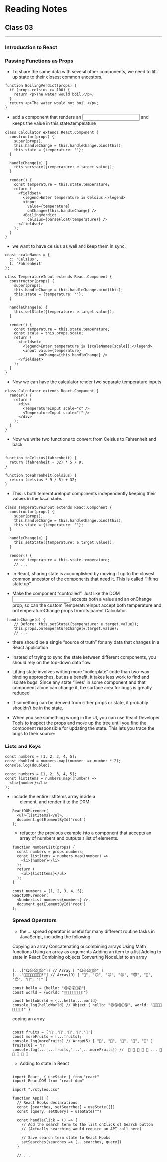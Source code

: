 # Reading Notes
## Class 03
_____________________________________________________________________________________________________________________________________


### Introduction to React

### Passing Functions as Props

- To share the same data with several other components, we need to lift up state to their closest common ancestors.

```
function BoilingVerdict(props) {
  if (props.celsius >= 100) {
    return <p>The water would boil.</p>;
  }
  return <p>The water would not boil.</p>;
}
```

- add a component that renders an <input> and keeps the value in this.state.temperature

```
class Calculator extends React.Component {
  constructor(props) {
    super(props);
    this.handleChange = this.handleChange.bind(this);
    this.state = {temperature: ''};
  }

  handleChange(e) {
    this.setState({temperature: e.target.value});
  }

  render() {
    const temperature = this.state.temperature;
    return (
      <fieldset>
        <legend>Enter temperature in Celsius:</legend>
        <input
          value={temperature}
          onChange={this.handleChange} />
        <BoilingVerdict
          celsius={parseFloat(temperature)} />
      </fieldset>
    );
  }
}
```

- we want to have celsius as well and keep them in sync.

```
const scaleNames = {
  c: 'Celsius',
  f: 'Fahrenheit'
};

class TemperatureInput extends React.Component {
  constructor(props) {
    super(props);
    this.handleChange = this.handleChange.bind(this);
    this.state = {temperature: ''};
  }

  handleChange(e) {
    this.setState({temperature: e.target.value});
  }

  render() {
    const temperature = this.state.temperature;
    const scale = this.props.scale;
    return (
      <fieldset>
        <legend>Enter temperature in {scaleNames[scale]}:</legend>
        <input value={temperature}
               onChange={this.handleChange} />
      </fieldset>
    );
  }
}
```

- Now we can have the calculator render two separate temperature inputs

```
class Calculator extends React.Component {
  render() {
    return (
      <div>
        <TemperatureInput scale="c" />
        <TemperatureInput scale="f" />
      </div>
    );
  }
}
```

- Now we write two functions to convert from Celsius to Fahrenheit and back

```

function toCelsius(fahrenheit) {
  return (fahrenheit - 32) * 5 / 9;
}

function toFahrenheit(celsius) {
  return (celsius * 9 / 5) + 32;
}

```

- This is both temeratureInput components independently keeping their values in the local state.

```
class TemperatureInput extends React.Component {
  constructor(props) {
    super(props);
    this.handleChange = this.handleChange.bind(this);
    this.state = {temperature: ''};
  }

  handleChange(e) {
    this.setState({temperature: e.target.value});
  }

  render() {
    const temperature = this.state.temperature;
    // ...  
 ```
 
 - In React, sharing state is accomplished by moving it up to the closest common ancestor of the components that need it. This is called “lifting state up”.

- Make the component “controlled”. Just like the DOM <input> accepts both a value and an onChange prop, so can the custom TemperatureInput accept both temperature and onTemperatureChange props from its parent Calculator.

```
 handleChange(e) {
    // Before: this.setState({temperature: e.target.value});
    this.props.onTemperatureChange(e.target.value);
    // ...
```


- there should be a single “source of truth” for any data that changes in a React application

- Instead of trying to sync the state between different components, you should rely on the top-down data flow.

- Lifting state involves writing more “boilerplate” code than two-way binding approaches, but as a benefit, it takes less work to find and isolate bugs. Since any state “lives” in some component and that component alone can change it, the surface area for bugs is greatly reduced
- If something can be derived from either props or state, it probably shouldn’t be in the state.
- When you see something wrong in the UI, you can use React Developer Tools to inspect the props and move up the tree until you find the component responsible for updating the state. This lets you trace the bugs to their source:

### Lists and Keys

```
const numbers = [1, 2, 3, 4, 5];
const doubled = numbers.map((number) => number * 2);
console.log(doubled);
```

```
const numbers = [1, 2, 3, 4, 5];
const listItems = numbers.map((number) =>
  <li>{number}</li>
);
```
- include the entire listItems array inside a <ul> element, and render it to the DOM:

```
ReactDOM.render(
  <ul>{listItems}</ul>,
  document.getElementById('root')
);
```

- refactor the previous example into a component that accepts an array of numbers and outputs a list of elements.

```
function NumberList(props) {
  const numbers = props.numbers;
  const listItems = numbers.map((number) =>
    <li>{number}</li>
  );
  return (
    <ul>{listItems}</ul>
  );
}

const numbers = [1, 2, 3, 4, 5];
ReactDOM.render(
  <NumberList numbers={numbers} />,
  document.getElementById('root')
);
```

### Spread Operators

- the … spread operator is useful for many different routine tasks in JavaScript, including the following:

Copying an array
Concatenating or combining arrays
Using Math functions
Using an array as arguments
Adding an item to a list
Adding to state in React
Combining objects
Converting NodeList to an array

```

[...["😋😛😜🤪😝"]] // Array [ "😋😛😜🤪😝" ]
[..."🙂🙃😉😊😇🥰😍🤩!"] // Array(9) [ "🙂", "🙃", "😉", "😊", "😇", "🥰", "😍", "🤩", "!" ]

const hello = {hello: "😋😛😜🤪😝"}
const world = {world: "🙂🙃😉😊😇🥰😍🤩!"}

const helloWorld = {...hello,...world}
console.log(helloWorld) // Object { hello: "😋😛😜🤪😝", world: "🙂🙃😉😊😇🥰😍🤩!" }
```

coping an array

```

const fruits = ['🍏','🍊','🍌','🍉','🍍']
const moreFruits = [...fruits];
console.log(moreFruits) // Array(5) [ "🍏", "🍊", "🍌", "🍉", "🍍" ]
fruits[0] = '🍑'
console.log(...[...fruits,'...',...moreFruits]) //  🍑 🍊 🍌 🍉 🍍 ... 🍏 🍊 🍌 🍉 🍍
```


- Adding to state in React

```

import React, { useState } from "react"
import ReactDOM from "react-dom"

import "./styles.css"

function App() {
  // React Hooks declarations
  const [searches, setSearches] = useState([])
  const [query, setQuery] = useState("")

  const handleClick = () => {
    // Add the search term to the list onClick of Search button
    // (Actually searching would require an API call here)

    // Save search term state to React Hooks
    setSearches(searches => [...searches, query])
  }
  
  // ...
  
```



